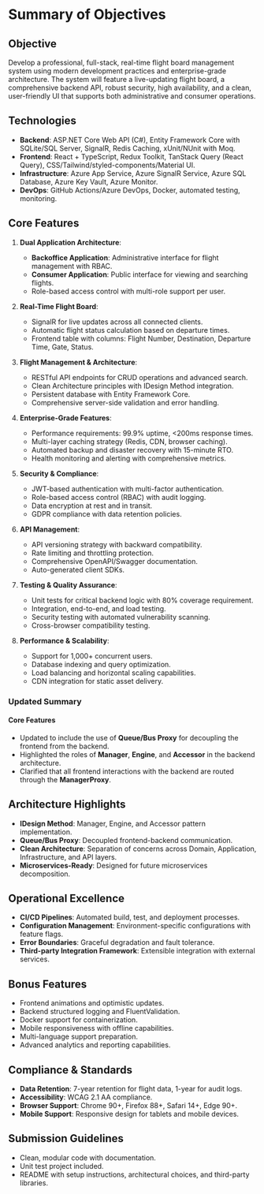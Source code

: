 # Summary of Objectives

## Objective
Develop a professional, full-stack, real-time flight board management system using modern development practices and enterprise-grade architecture. The system will feature a live-updating flight board, a comprehensive backend API, robust security, high availability, and a clean, user-friendly UI that supports both administrative and consumer operations.

## Technologies
- **Backend**: ASP.NET Core Web API (C#), Entity Framework Core with SQLite/SQL Server, SignalR, Redis Caching, xUnit/NUnit with Moq.
- **Frontend**: React + TypeScript, Redux Toolkit, TanStack Query (React Query), CSS/Tailwind/styled-components/Material UI.
- **Infrastructure**: Azure App Service, Azure SignalR Service, Azure SQL Database, Azure Key Vault, Azure Monitor.
- **DevOps**: GitHub Actions/Azure DevOps, Docker, automated testing, monitoring.

## Core Features
1. **Dual Application Architecture**:
   - **Backoffice Application**: Administrative interface for flight management with RBAC.
   - **Consumer Application**: Public interface for viewing and searching flights.
   - Role-based access control with multi-role support per user.

2. **Real-Time Flight Board**:
   - SignalR for live updates across all connected clients.
   - Automatic flight status calculation based on departure times.
   - Frontend table with columns: Flight Number, Destination, Departure Time, Gate, Status.

3. **Flight Management & Architecture**:
   - RESTful API endpoints for CRUD operations and advanced search.
   - Clean Architecture principles with IDesign Method integration.
   - Persistent database with Entity Framework Core.
   - Comprehensive server-side validation and error handling.

4. **Enterprise-Grade Features**:
   - Performance requirements: 99.9% uptime, <200ms response times.
   - Multi-layer caching strategy (Redis, CDN, browser caching).
   - Automated backup and disaster recovery with 15-minute RTO.
   - Health monitoring and alerting with comprehensive metrics.

5. **Security & Compliance**:
   - JWT-based authentication with multi-factor authentication.
   - Role-based access control (RBAC) with audit logging.
   - Data encryption at rest and in transit.
   - GDPR compliance with data retention policies.

6. **API Management**:
   - API versioning strategy with backward compatibility.
   - Rate limiting and throttling protection.
   - Comprehensive OpenAPI/Swagger documentation.
   - Auto-generated client SDKs.

7. **Testing & Quality Assurance**:
   - Unit tests for critical backend logic with 80% coverage requirement.
   - Integration, end-to-end, and load testing.
   - Security testing with automated vulnerability scanning.
   - Cross-browser compatibility testing.

8. **Performance & Scalability**:
   - Support for 1,000+ concurrent users.
   - Database indexing and query optimization.
   - Load balancing and horizontal scaling capabilities.
   - CDN integration for static asset delivery.

### Updated Summary

#### Core Features
- Updated to include the use of **Queue/Bus Proxy** for decoupling the frontend from the backend.
- Highlighted the roles of **Manager**, **Engine**, and **Accessor** in the backend architecture.
- Clarified that all frontend interactions with the backend are routed through the **ManagerProxy**.

## Architecture Highlights
- **IDesign Method**: Manager, Engine, and Accessor pattern implementation.
- **Queue/Bus Proxy**: Decoupled frontend-backend communication.
- **Clean Architecture**: Separation of concerns across Domain, Application, Infrastructure, and API layers.
- **Microservices-Ready**: Designed for future microservices decomposition.

## Operational Excellence
- **CI/CD Pipelines**: Automated build, test, and deployment processes.
- **Configuration Management**: Environment-specific configurations with feature flags.
- **Error Boundaries**: Graceful degradation and fault tolerance.
- **Third-party Integration Framework**: Extensible integration with external services.

## Bonus Features
- Frontend animations and optimistic updates.
- Backend structured logging and FluentValidation.
- Docker support for containerization.
- Mobile responsiveness with offline capabilities.
- Multi-language support preparation.
- Advanced analytics and reporting capabilities.

## Compliance & Standards
- **Data Retention**: 7-year retention for flight data, 1-year for audit logs.
- **Accessibility**: WCAG 2.1 AA compliance.
- **Browser Support**: Chrome 90+, Firefox 88+, Safari 14+, Edge 90+.
- **Mobile Support**: Responsive design for tablets and mobile devices.

## Submission Guidelines
- Clean, modular code with documentation.
- Unit test project included.
- README with setup instructions, architectural choices, and third-party libraries.
